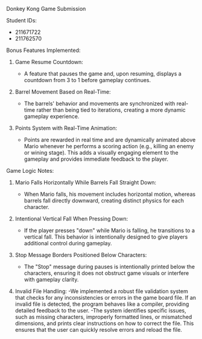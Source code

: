 
Donkey Kong Game Submission

Student IDs:
- 211671722
- 211762570

Bonus Features Implemented:
1. Game Resume Countdown:
   - A feature that pauses the game and, upon resuming, displays a countdown from 3 to 1 before gameplay continues.

2. Barrel Movement Based on Real-Time:
   - The barrels' behavior and movements are synchronized with real-time rather than being tied to iterations, creating a more dynamic gameplay experience.

3. Points System with Real-Time Animation:
   - Points are rewarded in real time and are dynamically animated above Mario whenever he performs a scoring action (e.g., killing an enemy or wining stage). This adds a visually engaging element to the gameplay and provides immediate feedback to the player.


Game Logic Notes:
1. Mario Falls Horizontally While Barrels Fall Straight Down:
   - When Mario falls, his movement includes horizontal motion, whereas barrels fall directly downward, creating distinct physics for each character.

2. Intentional Vertical Fall When Pressing Down:
   - If the player presses "down" while Mario is falling, he transitions to a vertical fall. This behavior is intentionally designed to give players additional control during gameplay.

3. Stop Message Borders Positioned Below Characters:
   - The "Stop" message during pauses is intentionally printed below the characters, ensuring it does not obstruct game visuals or interfere with gameplay clarity.
  
4. Invalid File Handling:
   -We implemented a robust file validation system that checks for any inconsistencies or errors in the game board file. If an invalid file is detected, the program behaves like a compiler, providing detailed feedback to the user.
   -The system identifies specific issues, such as missing characters, improperly formatted lines, or mismatched dimensions, and prints clear instructions on how to correct the file. This ensures that the user can quickly resolve errors and reload the file.


